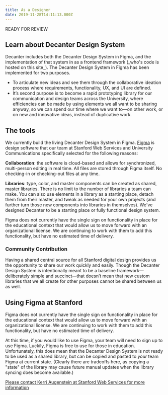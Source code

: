 ```yaml
---
title: As a Designer
date: 2019-11-28T14:11:13.000Z
---
```

READY FOR REVIEW

## Learn about Decanter Design System

<p class="su-intro-text">Decanter includes both the Decanter Design System in Figma, and the implementation of that system in as a frontend framework (_who's code is hosted on this site_). The Decanter Design System in Figma has been implemented for two purposes.</p>

* To articulate new ideas and see them through the collaborative ideation process where requirements, functionality, UX, and UI are defined. 
* It’s second purpose is to become a rapid prototyping library for our communication and design teams across the University, where efficiencies can be made by using elements we all want to be sharing anyway, so we can spend our time where we want to—on other work, or on new and innovative ideas, instead of duplicative work. 

## The tools

We currently build the living Decanter Design System in Figma. [Figma](https://www.figma.com/) is design software that our team at Stanford Web Services and University Communications specifically selected for the following reasons: 

**Collaboration**: the software is cloud-based and allows for synchronized, multi-person editing in real time. All files are stored through Figma itself. No checking-in or checking-out files at any time. 

**Libraries**: type, color, and master components can be created as shared, master libraries. There is no limit to the number of libraries a team can make. You can also use elements in a library as a starting place, detach them from their master, and tweak as needed for your own projects (and further turn those new components into libraries in themselves). We've designed Decanter to be a starting place or fully functional design system.

<p class="su-alert">Figma does not currently have the single sign on functionality in place for the educational context that would allow us to move forward with an organizational license. We are continuing to work with them to add this functionality, but have no estimated time of delivery.</p> 

### Community Contribution

Having a shared central source for all Stanford digital design provides us the opportunity to share our work quickly and easily. Though the Decanter Design System is intentionally meant to be a baseline framework—deliberately simple and succinct—that doesn’t mean that new custom  libraries that we all create for other purposes cannot be shared between us as well. 

## Using Figma at Stanford

<p class="su-alert">Figma does not currently have the single sign on functionality in place for the educational context that would allow us to move forward with an organizational license. We are continuing to work with them to add this functionality, but have no estimated time of delivery.</p>

At this time, if you would like to use Figma, your team will need to sign up to use Figma. Luckily, Figma is free to use for those in education. Unfortunately, this does mean that the Decanter Design System is not ready to be used as a shared library, but can be copied and pasted to _your_ team Figma at current state. (Clearly there are tradeoffs here, as copying a "state" of the library may cause future manual updates when the library syncing does become available.)

[Please contact Kerri Augenstein at Stanford Web Services for more information](https://stanford.rimeto.io/search/kerri%20augenstein?tab=all)
